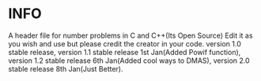 # INFO
A header file for number problems in C and C++(Its Open Source) Edit it as you wish and use but please credit the creator in your code.
version 1.0 stable release, 
version 1.1 stable release 1st Jan(Added Powif function),
version 1.2 stable release 6th Jan(Added cool ways to DMAS),
version 2.0 stable release 8th Jan(Just Better).

